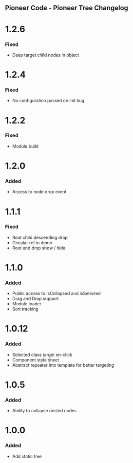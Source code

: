 ## Pioneer Code - Pioneer Tree Changelog

<a name="1.2.6"></a>
# 1.2.6
### Fixed
* Deep target child nodes in object

<a name="1.2.4"></a>
# 1.2.4
### Fixed
* No configuration passed on init bug

<a name="1.2.2"></a>
# 1.2.2
### Fixed
* Module build

<a name="1.2.0"></a>
# 1.2.0
### Added
* Access to node drop event

<a name="1.1.1"></a>
# 1.1.1
### Fixed
* Root child descending drop
* Circular ref in demo
* Root end drop show / hide

<a name="1.1.0"></a>
# 1.1.0
### Added
* Public access to isCollapsed and isSelected
* Drag and Drop support
* Module loader
* Sort tracking

<a name="1.0.12"></a>
# 1.0.12
### Added
* Selected class target on-click
* Component style sheet
* Abstract repeater into template for better targeting

<a name="1.0.5"></a>
# 1.0.5
### Added
* Ability to collapse nested nodes

<a name="1.0.0"></a>
# 1.0.0
### Added
* Add static tree
